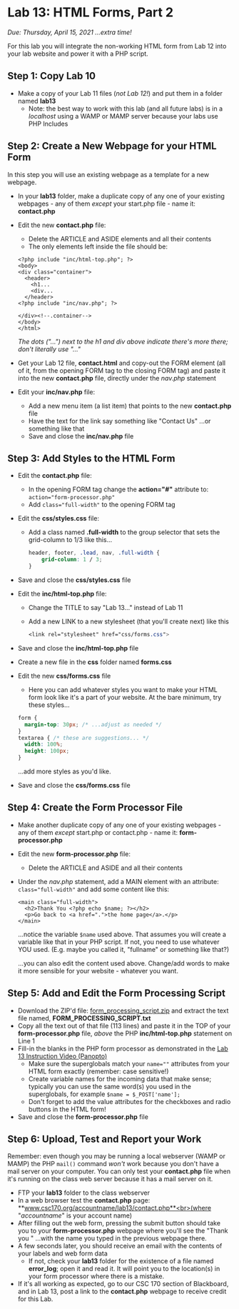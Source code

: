 # Lab 13: HTML Forms, Part 2
*Due: Thursday, April 15, 2021 ...extra time!*

For this lab you will integrate the non-working HTML form from Lab 12 into your lab website and power it with a PHP script.

## Step 1: Copy Lab 10

- Make a copy of your Lab 11 files (*not Lab 12!*) and put them in a folder named **lab13**
  - Note: the best way to work with this lab (and all future labs) is in a *localhost* using a WAMP or MAMP server because your labs use PHP Includes

## Step 2: Create a New Webpage for your HTML Form

In this step you will use an existing webpage as a template for a new webpage.

- In your **lab13** folder, make a duplicate copy of any one of your existing webpages - any of them *except* your start.php file - name it: **contact.php**

- Edit the new **contact.php** file:

  - Delete the ARTICLE and ASIDE elements and all their contents
  - The only elements left inside the file should be:

  ```php+HTML
  <?php include "inc/html-top.php"; ?>
  <body>
  <div class="container">
    <header>
  	  <h1...
  	  <div...
    </header>
  <?php include "inc/nav.php"; ?>
    
  </div><!--.container-->
  </body>
  </html>
  ```

  *The dots ("...") next to the h1 and div above indicate there's more there; don't literally use "..."*

- Get your Lab 12 file, **contact.html** and copy-out the FORM element (all of it, from the opening FORM tag to the closing FORM tag) and paste it into the new **contact.php** file, directly under the *nav.php* statement

- Edit your **inc/nav.php** file:
  - Add a new menu item (a list item) that points to the new **contact.php** file
  - Have the text for the link say something like "Contact Us" ...or something like that
  - Save and close the **inc/nav.php** file

## Step 3: Add Styles to the HTML Form

- Edit the **contact.php** file:

  - In the opening FORM tag change the **action="#"** attribute to:<br> `action="form-processor.php"`
  - Add `class="full-width"` to the opening FORM tag

- Edit the **css/styles.css** file:

  - Add a class named **.full-width** to the group selector that sets the grid-column to 1/3 like this...

    ```css
    header, footer, .lead, nav, .full-width {
    	grid-column: 1 / 3;
    }
    ```

- Save and close the **css/styles.css** file

- Edit the **inc/html-top.php** file:

  - Change the TITLE to say "Lab 13..." instead of Lab 11

  - Add a new LINK to a new stylesheet (that you'll create next) like this

    ```css
    <link rel="stylesheet" href="css/forms.css">
    ```

- Save and close the **inc/html-top.php** file

- Create a new file in the **css** folder named **forms.css**

- Edit the new **css/forms.css** file

  - Here you can add whatever styles you want to make your HTML form look like it's a part of your website.  At the bare minimum, try these styles...

  ```css
  form { 
  	margin-top: 30px; /* ...adjust as needed */
  }
  textarea { /* these are suggestions... */
  	width: 100%;
  	height: 100px;
  }
  ```

  ...add more styles as you'd like.

- Save and close the **css/forms.css** file


## Step 4: Create the Form Processor File

- Make another duplicate copy of any one of your existing webpages - any of them *except* start.php or contact.php - name it: **form-processor.php**

- Edit the new **form-processor.php** file:

  - Delete the ARTICLE and ASIDE and all their contents

- Under the *nav.php* statement, add a MAIN element with an attribute: `class="full-width"` and add some content like this:

  ```php+HTML
  <main class="full-width">
    <h2>Thank You <?php echo $name; ?></h2>
    <p>Go back to <a href=".">the home page</a>.</p>
  </main>
  ```

  ...notice the variable `$name` used above.  That assumes you will create a variable like that in your PHP script.  If not, you need to use whatever YOU used.  (E.g. maybe you called it, "fullname" or something like that?)
  
  ...you can also edit the content used above.  Change/add words to make it more sensible for your website - whatever you want.

## Step 5: Add and Edit the Form Processing Script

- Download the ZIP'd file: [form_processing_script.zip](form_processing_script.zip) and extract the text file named, **FORM_PROCESSING_SCRIPT.txt** 
- Copy all the text out of that file (113 lines) and paste it in the TOP of your **form-processor.php** file, *above* the PHP **inc/html-top.php** statement on Line 1
- Fill-in the blanks in the PHP form processor as demonstrated in the [Lab 13 Instruction Video (Panopto)]() 
  - Make sure the superglobals match your `name=""` attributes from your HTML form exactly (remember: case sensitive!)
  - Create variable names for the incoming data that make sense; typically you can use the same word(s) you used in the superglobals, for example `$name = $_POST['name'];`
  - Don't forget to add the value attributes for the checkboxes and radio buttons in the HTML form!
- Save and close the **form-processor.php** file

## Step 6: Upload, Test and Report your Work

Remember: even though you may be  running a local webserver (WAMP or MAMP) the PHP `mail()` command *won't* work because you don't have a mail server on your computer.  You can only test your **contact.php** file when it's running on the class web server because it has a mail server on it.

- FTP your **lab13** folder to the class webserver 
- In a web browser test the **contact.php** page:<br> **www.csc170.org/accountname/lab13/contact.php**<br>(where "*accountname*" is your account name)
- After filling out the web form, pressing the submit button should take you to your **form-processor.php** webpage where you'll see the "Thank you " ...with the name you typed in the previous webpage there.
- A few seconds later, you should receive an email with the contents of your labels and web form data
  - If not, check your **lab13** folder for the existence of a file named **error_log**; open it and read it.  It will point you to the location(s) in your form processor where there is a mistake.
- If it's all working as expected, go to our CSC 170 section of Blackboard, and in Lab 13, post a link to the **contact.php** webpage to receive credit for this Lab.

